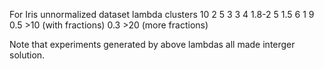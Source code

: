 For Iris unnormalized dataset
    lambda  clusters
     10        2
      5        3
      3        4
    1.8-2      5
     1.5       6
      1        9
     0.5      >10 (with fractions)
     0.3      >20 (more fractions)

Note that experiments generated by above lambdas all made interger solution.
